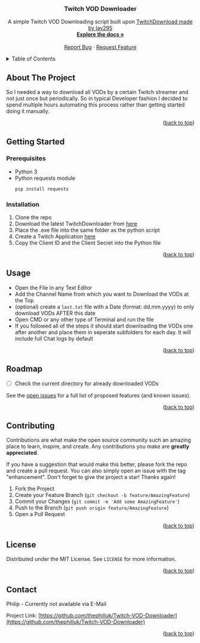 
<!-- PROJECT LOGO -->
<br />
<div align="center">

<h3 align="center">Twitch VOD Downloader</h3>

  <p align="center">
    A simple Twitch VOD Downloading script built upon <a href="https://github.com/lay295/TwitchDownloader">TwitchDownload made by lay295</a>
    <br />
    <a href="https://github.com/thephilluk/Twitch-VOD-Downloader/README.md"><strong>Explore the docs »</strong></a>
    <br />
    <br />
    <a href="https://github.com/thephilluk/Twitch-VOD-Downloader/issues">Report Bug</a>
    ·
    <a href="https://github.com/thephilluk/Twitch-VOD-Downloader/issues">Request Feature</a>
  </p>
</div>



<!-- TABLE OF CONTENTS -->
<details>
  <summary>Table of Contents</summary>
  <ol>
    <li>
      <a href="#about-the-project">About The Project</a>
    </li>
    <li>
      <a href="#getting-started">Getting Started</a>
      <ul>
        <li><a href="#prerequisites">Prerequisites</a></li>
        <li><a href="#installation">Installation</a></li>
      </ul>
    </li>
    <li><a href="#usage">Usage</a></li>
    <li><a href="#roadmap">Roadmap</a></li>
    <li><a href="#contributing">Contributing</a></li>
    <li><a href="#license">License</a></li>
  </ol>
</details>



<!-- ABOUT THE PROJECT -->
## About The Project

So I needed a way to download all VODs by a certain Twitch streamer and not just once but periodically. 
So in typical Developer fashion I decided to spend multiple hours automating this process rather than getting started doing it manually. 


<p align="right">(<a href="#readme-top">back to top</a>)</p>



<!-- GETTING STARTED -->
## Getting Started

### Prerequisites

* Python 3
* Python requests module
  ```sh
  pip install requests
  ```

### Installation

1. Clone the repo
2. Download the latest TwitchDownloader from <a href="https://github.com/lay295/TwitchDownloader">here</a>
3. Place the .exe file into the same folder as the python script
4. Create a Twitch Application <a href="https://dev.twitch.tv/console">here</a>
5. Copy the Client ID and the Client Secret into the Python file

<p align="right">(<a href="#readme-top">back to top</a>)</p>



<!-- USAGE EXAMPLES -->
## Usage

* Open the File in any Text Editor
* Add the Channel Name from which you want to Download the VODs at the Top
* (optional) create a `last.txt` file with a Date (format: dd.mm.yyyy) to only download VODs AFTER this date
* Open CMD or any other type of Terminal and run the file
* If you followed all of the steps it should start downloading the VODs one after another and place them in seperate subfolders for each day. It will include full Chat logs by default

<p align="right">(<a href="#readme-top">back to top</a>)</p>



<!-- ROADMAP -->
## Roadmap

- [ ] Check the current directory for already downloaded VODs

See the [open issues](https://github.com/thephilluk/Twitch-VOD-Downloader/issues) for a full list of proposed features (and known issues).

<p align="right">(<a href="#readme-top">back to top</a>)</p>



<!-- CONTRIBUTING -->
## Contributing

Contributions are what make the open source community such an amazing place to learn, inspire, and create. Any contributions you make are **greatly appreciated**.

If you have a suggestion that would make this better, please fork the repo and create a pull request. You can also simply open an issue with the tag "enhancement".
Don't forget to give the project a star! Thanks again!

1. Fork the Project
2. Create your Feature Branch (`git checkout -b feature/AmazingFeature`)
3. Commit your Changes (`git commit -m 'Add some AmazingFeature'`)
4. Push to the Branch (`git push origin feature/AmazingFeature`)
5. Open a Pull Request

<p align="right">(<a href="#readme-top">back to top</a>)</p>



<!-- LICENSE -->
## License

Distributed under the MIT License. See `LICENSE` for more information.

<p align="right">(<a href="#readme-top">back to top</a>)</p>



<!-- CONTACT -->
## Contact

Philip - Currently not available via E-Mail

Project Link: [https://github.com/thephilluk/Twitch-VOD-Downloader](https://github.com/thephilluk/Twitch-VOD-Downloader)

<p align="right">(<a href="#readme-top">back to top</a>)</p>
